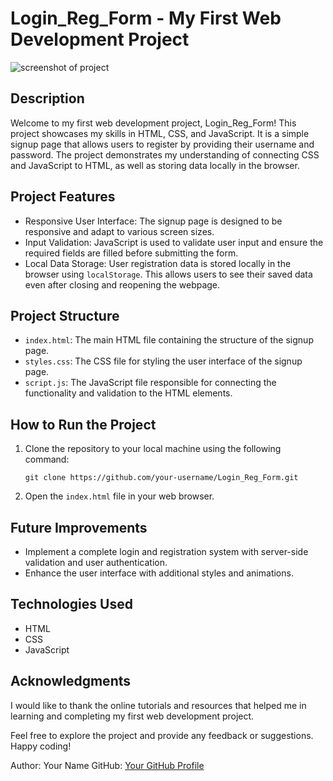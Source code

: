 # Login_Reg_Form - My First Web Development Project

![screenshot of project](https://github.com/Arnav2001/Login_Reg_Form/assets/68494838/32e2042e-b56d-4e79-84ea-793811279c4a)


## Description

Welcome to my first web development project, Login_Reg_Form! This project showcases my skills in HTML, CSS, and JavaScript. It is a simple signup page that allows users to register by providing their username and password. The project demonstrates my understanding of connecting CSS and JavaScript to HTML, as well as storing data locally in the browser.

## Project Features

- Responsive User Interface: The signup page is designed to be responsive and adapt to various screen sizes.
- Input Validation: JavaScript is used to validate user input and ensure the required fields are filled before submitting the form.
- Local Data Storage: User registration data is stored locally in the browser using `localStorage`. This allows users to see their saved data even after closing and reopening the webpage.

## Project Structure

- `index.html`: The main HTML file containing the structure of the signup page.
- `styles.css`: The CSS file for styling the user interface of the signup page.
- `script.js`: The JavaScript file responsible for connecting the functionality and validation to the HTML elements.

## How to Run the Project

1. Clone the repository to your local machine using the following command:
   ```
   git clone https://github.com/your-username/Login_Reg_Form.git
   ```

2. Open the `index.html` file in your web browser.

## Future Improvements

- Implement a complete login and registration system with server-side validation and user authentication.
- Enhance the user interface with additional styles and animations.

## Technologies Used

- HTML
- CSS
- JavaScript

## Acknowledgments

I would like to thank the online tutorials and resources that helped me in learning and completing my first web development project.

Feel free to explore the project and provide any feedback or suggestions. Happy coding!

Author: Your Name
GitHub: [Your GitHub Profile](https://github.com/your-username)
